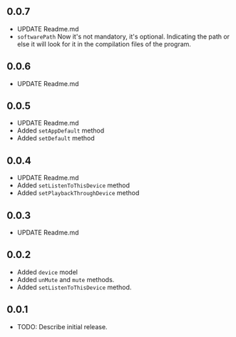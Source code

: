 ## 0.0.7
* UPDATE Readme.md
* ```softwarePath``` Now it's not mandatory, it's optional.
Indicating the path or else it will look for it in the compilation files of the program.

## 0.0.6
* UPDATE Readme.md

## 0.0.5
* UPDATE Readme.md
* Added ```setAppDefault``` method
* Added ```setDefault``` method

## 0.0.4
* UPDATE Readme.md
* Added ```setListenToThisDevice``` method
* Added ```setPlaybackThroughDevice``` method

## 0.0.3
* UPDATE Readme.md

## 0.0.2
* Added ```device``` model
* Added ```unMute``` and ```mute``` methods.
* Added ```setListenToThisDevice``` method.

## 0.0.1
* TODO: Describe initial release.